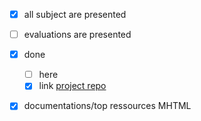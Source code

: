 - [x] all subject are presented
- [ ] evaluations are presented
- [x] done
  - [ ] here
  - [x] link [project repo](https://github.com/mohaslimani/Fillit)
- [x] documentations/top ressources MHTML

